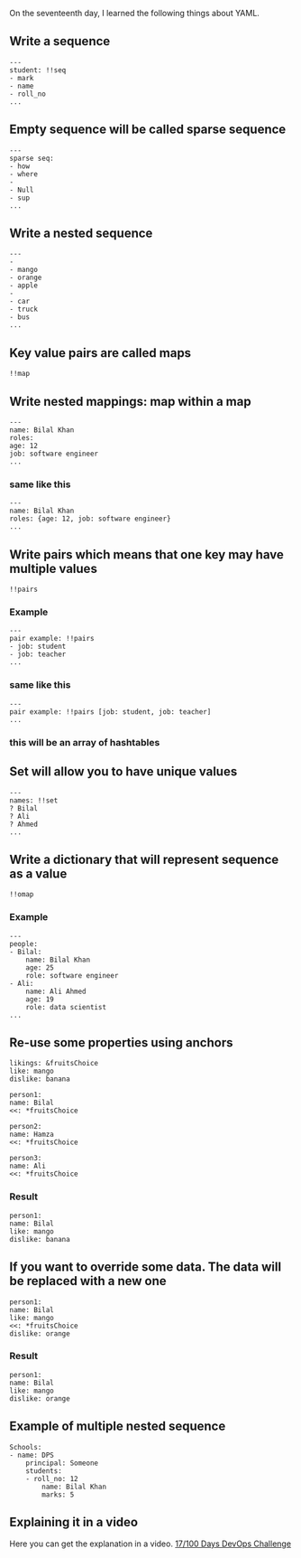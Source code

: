 On the seventeenth day, I learned the following things about YAML.

## Write a sequence

    ---
    student: !!seq
    - mark
    - name
    - roll_no
    ...

## Empty sequence will be called sparse sequence

    ---
    sparse seq:
    - how
    - where
    - 
    - Null
    - sup
    ...

## Write a nested sequence

    ---
    -
    - mango
    - orange
    - apple
    - 
    - car
    - truck
    - bus
    ...

## Key value pairs are called maps
    !!map

## Write nested mappings: map within a map
    
    ---
    name: Bilal Khan
    roles:
    age: 12
    job: software engineer
    ...

### **same like this**

    ---
    name: Bilal Khan
    roles: {age: 12, job: software engineer}
    ...

## Write pairs which means that one key may have multiple values

    !!pairs

### **Example**

    ---
    pair example: !!pairs
    - job: student
    - job: teacher
    ...

### **same like this**

    ---
    pair example: !!pairs [job: student, job: teacher]
    ...

### **this will be an array of hashtables**

## Set will allow you to have unique values

    ---
    names: !!set
    ? Bilal
    ? Ali
    ? Ahmed
    ...

## Write a dictionary that will represent sequence as a value

    !!omap

### **Example**

    ---
    people:
    - Bilal:
        name: Bilal Khan
        age: 25
        role: software engineer
    - Ali:
        name: Ali Ahmed
        age: 19
        role: data scientist
    ...

## Re-use some properties using anchors

    likings: &fruitsChoice
    like: mango
    dislike: banana

    person1:
    name: Bilal
    <<: *fruitsChoice

    person2:
    name: Hamza
    <<: *fruitsChoice

    person3:
    name: Ali
    <<: *fruitsChoice

### **Result**

    person1:
    name: Bilal
    like: mango
    dislike: banana

## If you want to override some data. The data will be replaced with a new one

    person1:
    name: Bilal
    like: mango
    <<: *fruitsChoice
    dislike: orange

### **Result**

    person1:
    name: Bilal
    like: mango
    dislike: orange

## Example of multiple nested sequence

    Schools:
    - name: DPS
        principal: Someone
        students:
        - roll_no: 12
            name: Bilal Khan
            marks: 5

## **Explaining it in a video**

Here you can get the explanation in a video. [17/100 Days DevOps Challenge]()